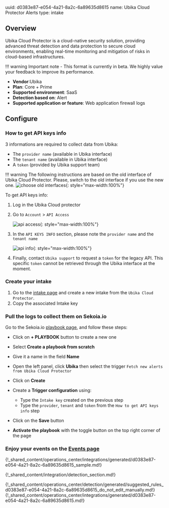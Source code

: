 uuid: d0383e87-e054-4a21-8a2c-6a89635d8615
name: Ubika Cloud Protector Alerts
type: intake

## Overview

Ubika Cloud Protector is a cloud-native security solution, providing advanced threat detection and data protection to secure cloud environments, enabling real-time monitoring and mitigation of risks in cloud-based infrastructures.

!!! warning
    Important note - This format is currently in beta. We highly value your feedback to improve its performance.


- **Vendor**:Ubika
- **Plan**: Core + Prime
- **Supported environment**: SaaS
- **Detection based on**: Alert
- **Supported application or feature**: Web application firewall logs	


## Configure

### How to get API keys info
3 informations are required to collect data from Ubika:

- The `provider name` (available in Ubika interface)
- The `tenant name` (available in Ubika interface)
- A `token` (provided by Ubika support team)

!!! warning
    The following instructions are based on the old interface of Ubika Cloud Protector. Please, switch to the old interface if you use the new one.
    ![choose old interfaces](/assets/integration/cloud_and_saas/ubika_cloud_protector/switch.png){: style="max-width:100%"}

To get API keys info:


1. Log in the Ubika Cloud protector
2. Go to `Account` > `API Access`

    ![api access](/assets/integration/cloud_and_saas/ubika_cloud_protector/api_access.png){: style="max-width:100%"}

3. In the `API KEYS INFO` section, please note the `provider name` and the `tenant name`

    ![api info](/assets/integration/cloud_and_saas/ubika_cloud_protector/api_keys_info.png){: style="max-width:100%"}

4. Finally, contact `Ubika support` to request a `token` for the legacy API. This specific `token` cannot be retrieved through the Ubika interface at the moment.

### Create your intake

1. Go to the [intake page](https://app.sekoia.io/operations/intakes) and create a new intake from the `Ubika Cloud Protector`.
2. Copy the associated Intake key

### Pull the logs to collect them on Sekoia.io

Go to the Sekoia.io [playbook page](https://app.sekoia.io/operations/playbooks), and follow these steps:

- Click on **+ PLAYBOOK** button to create a new one
- Select **Create a playbook from scratch**
- Give it a name in the field **Name**
- Open the left panel, click **Ubika** then select the trigger `Fetch new alerts from Ubika Cloud Protector`
- Click on **Create**
- Create a **Trigger configuration** using:

    * Type the `Intake key` created on the previous step
    * Type the `provider`, `tenant` and `token` from the `How to get API keys info` step 

- Click on the **Save** button
- **Activate the playbook** with the toggle button on the top right corner of the page

### Enjoy your events on the [Events page](https://app.sekoia.io/operations/events)

{!_shared_content/operations_center/integrations/generated/d0383e87-e054-4a21-8a2c-6a89635d8615_sample.md!}


{!_shared_content/integration/detection_section.md!}

{!_shared_content/operations_center/detection/generated/suggested_rules_d0383e87-e054-4a21-8a2c-6a89635d8615_do_not_edit_manually.md!}
{!_shared_content/operations_center/integrations/generated/d0383e87-e054-4a21-8a2c-6a89635d8615.md!}

